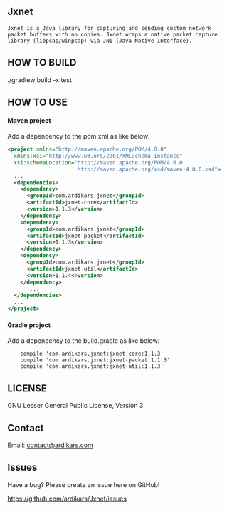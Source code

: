 
Jxnet
-----

	Jxnet is a Java library for capturing and sending custom network packet buffers with no copies. Jxnet wraps a native packet capture library (libpcap/winpcap) via JNI (Java Native Interface).


HOW TO BUILD
------------

./gradlew build -x test


HOW TO USE
----------

#### Maven project ####
Add a dependency to the pom.xml as like below:

```xml
<project xmlns="http://maven.apache.org/POM/4.0.0"
  xmlns:xsi="http://www.w3.org/2001/XMLSchema-instance"
  xsi:schemaLocation="http://maven.apache.org/POM/4.0.0
                      http://maven.apache.org/xsd/maven-4.0.0.xsd">
  ...
  <dependencies>
    <dependency>
      <groupId>com.ardikars.jxnet</groupId>
      <artifactId>jxnet-core</artifactId>
      <version>1.1.3</version>
    </dependency>
    <dependency>
      <groupId>com.ardikars.jxnet</groupId>
      <artifactId>jxnet-packet</artifactId>
      <version>1.1.3</version>
    </dependency>
    <dependency>
      <groupId>com.ardikars.jxnet</groupId>
      <artifactId>jxnet-util</artifactId>
      <version>1.1.4</version>
    </dependency>
       ...
  </dependencies>
  ...
</project>
```

#### Gradle project ####
Add a dependency to the build.gradle as like below:

```
    compile 'com.ardikars.jxnet:jxnet-core:1.1.3'
    compile 'com.ardikars.jxnet:jxnet-packet:1.1.3'
    compile 'com.ardikars.jxnet:jxnet-util:1.1.3'
```


LICENSE
-------

GNU Lesser General Public License, Version 3


Contact
-------

Email: contact@ardikars.com


Issues
------

Have a bug? Please create an issue here on GitHub!

https://github.com/ardikars/Jxnet/issues

